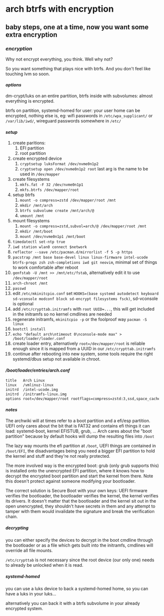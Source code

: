 # arch btrfs with encryption

## baby steps, one at a time, now you want some extra encryption

### _encryption_

Why not encrypt everything, you think.
Well why not?

So you want something that plays nice with btrfs.
And you don't feel like touching lvm so soon.

#### _options_

dm-crypt/luks on an entire partition, btrfs inside with subvolumes:
almost everything is encrypted.

btrfs on partition, systemd-homed for user:
your user home can be encrypted, nothing else is,
eg: wifi passwords in `/etc/wpa_supplicant/` or `/var/lib/iwd/`,
wireguard passwords somewhere in `/etc/`

#### _setup_

1. create paritions:
   1. EFI partition
   2. root partition
2. create encrypted device
   1. `cryptsetup luksFormat /dev/nvme0n1p2`
   2. `cryptsetup open /dev/nvme0n1p2 root` last arg is the name to be used in `/dev/mapper`
3. create filesystems
   1. `mkfs.fat -F 32 /dev/nvme0n1p1`
   2. `mkfs.btrfs /dev/mapper/root`
4. setup btrfs
   1. `mount -o compress=zstd /dev/mapper/root /mnt`
   2. `mkdir /mnt/arch`
   3. `btrfs subvolume create /mnt/arch/@`
   4. `umount /mnt`
5. mount filesystems
   1. `mount -o compress=zstd,subvol=arch/@ /dev/mapper/root /mnt`
   2. `mkdir /mnt/boot`
   3. `mount /dev/nvme0n1p1 /mnt/boot`
6. `timedatectl set-ntp true`
7. `iwd station wlan0 connect $network`
8. `reflector --save /etc/pacman.d/mirrorlist -f 5 -p https`
9. `pacstrap /mnt base base-devel linux linux-firmware intel-ucode btrfs-progs zsh zsh-completions iwd git neovim`, minimal set of things to work comfortable after reboot
10. `genfstab -U /mnt >> /mnt/etc/fstab`, alternatively edit it to use `/dev/mapper/root`
11. `arch-chroot /mnt`
12. `passwd`
13. edit `/etc/mkinitcpio.conf` set `HOOKS=(base systemd autodetect keyboard sd-vconsole modconf block sd-encrypt filesystems fsck)`, sd-vconsole is optional
14. add `/etc/crypttab.initramfs` with `root UUID=...`, this will get included in the initramfs so no kernel cmdlines are needed
15. regenerate initramfs, `mkinitcpio -p` or the foolproof way `pacman -S linux`
16. `bootctl install`
17. `echo "default arch\ntimeout 0\nconsole-mode max" > /boot/loader/loader.conf`
18. create loader entry, alternatively `root=/dev/mapper/root` is reliable enough since it is mapped from a UUID in our `/etc/crypttab.initramfs`
19. continue after rebooting into new system, some tools require the right systemd/dbus setup not available in chroot.

#### _/boot/loader/entries/arch.conf_

```txt
title   Arch Linux
linux   /vmlinuz-linux
initrd  /intel-ucode.img
initrd  /initramfs-linux.img
options root=/dev/mapper/root rootflags=compress=zstd:3,ssd,space_cache,subvol=arch/@ quiet rw
```

#### _notes_

The archwiki will at times refer to a boot partition and a efi/esp partition.
UEFI only cares about the bit that is FAT32 and contains efi things it can load: systemd-boot, kernel EFISTUB, grub, ...
Arch cares about the "boot partition" because by default hooks will dump the resulting files into `/boot`

The lazy way mounts the efi partition at `/boot`, UEFI things are contained in `/boot/EFI`,
the disadvantages being you need a bigger EFI partition to hold the kernel and stuff and they're not really protected.

The more involved way is the encrypted boot: grub (only grub supports this) is installed onto the unencrypted EFI partition,
where it knows how to decrypt the encrypted boot partition and start the kernel from there.
Note this doesn't protect against someone modifying your bootloader.

The correct solution is Secure Boot with your own keys: UEFI firmware verifies the bootloader,
the bootloader verifies the kernel, the kernel verifies its drivers.
It doesn't matter that the bootloader and the kernel sit out in the open unencrypted,
they shouldn't have secrets in them and any attempt to tamper with them would invalidate the signature and break the verification chain.

##### _decrypting_

you can either specify the devices to decrypt in the boot cmdline through the bootloader or as a file which gets built into the initramfs,
cmdlines will override all file mounts.

`/etc/crypttab` is not necessary since the root device (our only one) needs to already be unlocked when it is read.

##### _systemd-homed_

you can use a luks device to back a systemd-homed home,
so you can have a luks in your luks...

alternatively you can back it with a btrfs subvolume in your already
encrypted system.
